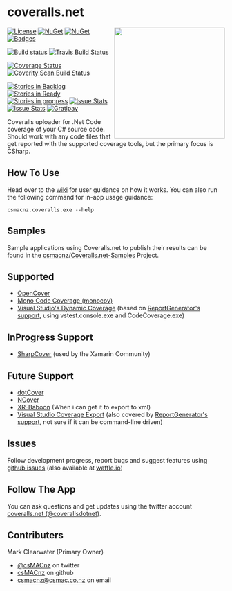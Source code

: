 
coveralls.net
=============

<img align="right" width="256px" height="256px" src="http://res.cloudinary.com/csmacnz/image/upload/v1419318612/coverallsNet-256_lnjetq.svg">

[![License](http://img.shields.io/:license-mit-blue.svg)](http://csmacnz.mit-license.org)
[![NuGet](https://img.shields.io/nuget/v/coveralls.net.svg)](https://www.nuget.org/packages/coveralls.net)
[![NuGet](https://img.shields.io/nuget/dt/coveralls.net.svg)](https://www.nuget.org/packages/coveralls.net)
[![Badges](http://img.shields.io/:badges-14/14-ff6799.svg)](https://github.com/badges/badgerbadgerbadger)

[![Build status](https://ci.appveyor.com/api/projects/status/m9hqgm8a38s4vke1?svg=true)](https://ci.appveyor.com/project/MarkClearwater/coveralls-net)
[![Travis Build Status](https://img.shields.io/travis/csMACnz/coveralls.net.svg)](https://travis-ci.org/csMACnz/coveralls.net)

[![Coverage Status](https://img.shields.io/coveralls/csMACnz/coveralls.net.svg)](https://coveralls.io/r/csMACnz/coveralls.net)
[![Coverity Scan Build Status](https://scan.coverity.com/projects/3696/badge.svg)](https://scan.coverity.com/projects/3696)

[![Stories in Backlog](https://badge.waffle.io/csmacnz/coveralls.net.png?label=backlog&title=Backlog)](https://waffle.io/csmacnz/coveralls.net)
[![Stories in Ready](https://badge.waffle.io/csmacnz/coveralls.net.png?label=ready&title=Ready)](https://waffle.io/csmacnz/coveralls.net)
[![Stories in progress](https://badge.waffle.io/csmacnz/coveralls.net.png?label=in%20progress&title=In%20Progress)](https://waffle.io/csmacnz/coveralls.net)
[![Issue Stats](http://www.issuestats.com/github/csMACnz/coveralls.net/badge/pr)](http://www.issuestats.com/github/csMACnz/coveralls.net)
[![Issue Stats](http://www.issuestats.com/github/csMACnz/coveralls.net/badge/issue)](http://www.issuestats.com/github/csMACnz/coveralls.net)
[![Gratipay](http://img.shields.io/gratipay/csMACnz.svg)](https://gratipay.com/csMACnz/)

Coveralls uploader for .Net Code coverage of your C# source code. Should work with any code files that get reported with the supported coverage tools, but the primary focus is CSharp.

How To Use
----------

Head over to the [wiki](https://github.com/csMACnz/coveralls.net/wiki) for user guidance on how it works.
You can also run the following command for in-app usage guidance:

    csmacnz.coveralls.exe --help

Samples
-------

Sample applications using Coveralls.net to publish their results can be found in the [csmacnz/Coveralls.net-Samples](https://github.com/csmacnz/Coveralls.net-Samples) Project.

Supported
---------

* [OpenCover](https://github.com/sawilde/opencover)
* [Mono Code Coverage (monocov)](http://www.mono-project.com/docs/debug+profile/profile/code-coverage/)
* [Visual Studio's Dynamic Coverage](http://msdn.microsoft.com/en-us/library/dd299398%28v=vs.90%29.aspx) (based on [ReportGenerator's support](https://reportgenerator.codeplex.com/wikipage?title=Visual%20Studio%20Coverage%20Tools),  using vstest.console.exe and CodeCoverage.exe)

InProgress Support
------------------

* [SharpCover](https://github.com/gaillard/SharpCover) (used by the Xamarin Community)

Future Support
--------------

* [dotCover](https://www.jetbrains.com/dotcover)
* [NCover](https://www.ncover.com/)
* [XR-Baboon](https://github.com/inorton/XR.Baboon) (When i can get it to export to xml)
* [Visual Studio Coverage Export](http://msdn.microsoft.com/en-us/library/dd299398%28v=vs.90%29.aspx) (also covered by [ReportGenerator's support](https://reportgenerator.codeplex.com/wikipage?title=Visual%20Studio%20Coverage%20Tools), not sure if it can be command-line driven)

Issues
------

Follow development progress, report bugs and suggest features using [github issues](https://github.com/csMACnz/coveralls.net/issues) (also available at [waffle.io](https://waffle.io/csmacnz/coveralls.net))

Follow The App
--------------

You can ask questions and get updates using the twitter account [coveralls.net (@coverallsdotnet)](https://twitter.com/coverallsdotnet).

Contributers
------------

Mark Clearwater (Primary Owner)
* [@csMACnz](https://twitter.com/csmacnz) on twitter
* [csMACnz](https://github.com/csMACnz) on github
* <csmacnz@csmac.co.nz> on email
